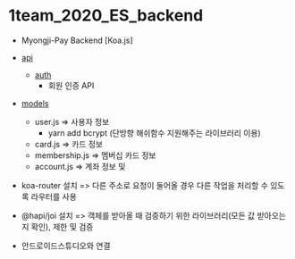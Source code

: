 # 1team_2020_ES_backend

- Myongji-Pay Backend [Koa.js]

- [api](https://github.com/Myongji-Pay-Embedded/1team_2020_ES_backend/tree/main/src/api)

  - [auth](https://github.com/Myongji-Pay-Embedded/1team_2020_ES_backend/tree/main/src/api/auth)
    - 회원 인증 API

- [models](https://github.com/Myongji-Pay-Embedded/1team_2020_ES_backend/tree/main/src/models)
  - user.js => 사용자 정보
    - yarn add bcrypt (단방향 해쉬함수 지원해주는 라이브러리 이용)
  - card.js => 카드 정보
  - membership.js => 멤버십 카드 정보
  - account.js => 계좌 정보 및
  
  
* koa-router 설치 => 다른 주소로 요청이 둘어올 경우 다른 작업을 처리할 수 있도록 라우터를 사용

* @hapi/joi 설치 => 객체를 받아올 때 검증하기 위한 라이브러리(모든 값 받아오는지 확인), 제한 및 검증

* 안드로이드스튜디오와 연결
